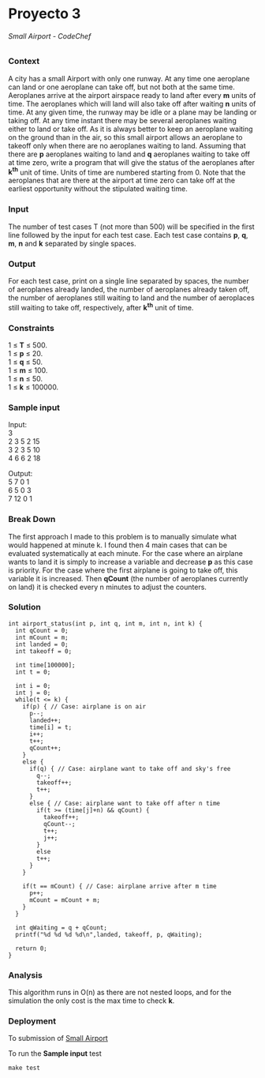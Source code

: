 # Proyecto 3
###### Small Airport - CodeChef
### Context
A city has a small Airport with only one runway. At any time one aeroplane can land or one aeroplane can take off, but not both at the same time. Aeroplanes arrive at the airport airspace ready to land after every **m** units of time. The aeroplanes which will land will also take off after waiting **n** units of time. At any given time, the runway may be idle or a plane may be landing or taking off. At any time instant there may be several aeroplanes waiting either to land or take off. As it is always better to keep an aeroplane waiting on the ground than in the air, so this small airport allows an aeroplane to takeoff only when there are no aeroplanes waiting to land. Assuming that there are **p** aeroplanes waiting to land and **q** aeroplanes waiting to take off at time zero, write a program that will give the status of the aeroplanes after **k<sup>th</sup>** unit of time. Units of time are numbered starting from 0. Note that the aeroplanes that are there at the airport at time zero can take off at the earliest opportunity without the stipulated waiting time.

### Input
The number of test cases T (not more than 500) will be specified in the first line followed by the input for each test case. Each test case contains **p**, **q**, **m**, **n** and **k** separated by single spaces.

### Output
For each test case, print on a single line separated by spaces, the number of aeroplanes already landed, the number of aeroplanes already taken off, the number of aeroplanes still waiting to land and the number of aeroplaces still waiting to take off, respectively, after **k<sup>th</sup>** unit of time.

### Constraints
1 ≤ **T** ≤ 500.  
1 ≤ **p** ≤ 20.  
1 ≤ **q** ≤ 50.  
1 ≤ **m** ≤ 100.  
1 ≤ **n** ≤ 50.  
1 ≤ **k** ≤ 100000.

### Sample input
Input:  
3  
2 3 5 2 15  
3 2 3 5 10  
4 6 6 2 18  

Output:  
5 7 0 1  
6 5 0 3  
7 12 0 1  

### Break Down
The first approach I made to this problem is to manually simulate what would happened at minute k. I found then 4 main cases that can be evaluated systematically at each minute. For the case where an airplane wants to land it is simply to increase a variable and decrease **p** as this case is priority. For the case where the first airplane is going to take off, this variable it is increased. Then **qCount** (the number of aeroplanes currently on land) it is checked every n minutes to adjust the counters.

### Solution
```
int airport_status(int p, int q, int m, int n, int k) {
  int qCount = 0;
  int mCount = m;
  int landed = 0;
  int takeoff = 0;

  int time[100000];
  int t = 0;

  int i = 0;
  int j = 0;
  while(t <= k) {
    if(p) { // Case: airplane is on air
      p--;
      landed++;
      time[i] = t;
      i++;
      t++;
      qCount++;
    }
    else {
      if(q) { // Case: airplane want to take off and sky's free
        q--;
        takeoff++;
        t++;
      }
      else { // Case: airplane want to take off after n time
        if(t >= (time[j]+n) && qCount) {
          takeoff++;
          qCount--;
          t++;
          j++;
        }
        else
        t++;
      }
    }

    if(t == mCount) { // Case: airplane arrive after m time
      p++;
      mCount = mCount + m;
    }
  }

  int qWaiting = q + qCount;
  printf("%d %d %d %d\n",landed, takeoff, p, qWaiting);

  return 0;
}
```

### Analysis
This algorithm runs in O(n) as there are not nested loops, and for the simulation the only cost is the max time to check **k**.

### Deployment
To submission of [Small Airport](https://www.codechef.com/problems/NI04)

To run the **Sample input** test  
```
make test
```
